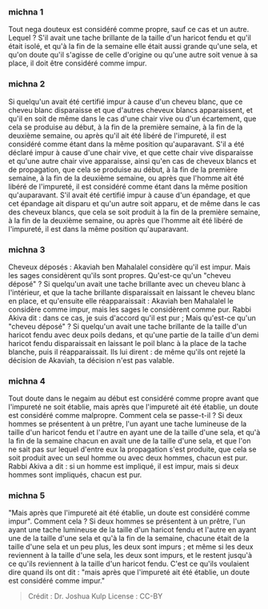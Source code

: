 
### michna 1
Tout nega douteux est considéré comme propre, sauf ce cas et un autre. Lequel ? S'il avait une tache brillante de la taille d'un haricot fendu et qu'il était isolé, et qu'à la fin de la semaine elle était aussi grande qu'une sela, et qu'on doute qu'il s'agisse de celle d'origine ou qu'une autre soit venue à sa place, il doit être considéré comme impur.

### michna 2
Si quelqu'un avait été certifié impur à cause d'un cheveu blanc, que ce cheveu blanc disparaisse et que d'autres cheveux blancs apparaissent, et qu'il en soit de même dans le cas d'une chair vive ou d'un écartement, que cela se produise au début, à la fin de la première semaine, à la fin de la deuxième semaine, ou après qu'il ait été libéré de l'impureté, il est considéré comme étant dans la même position qu'auparavant. S'il a été déclaré impur à cause d'une chair vive, et que cette chair vive disparaisse et qu'une autre chair vive apparaisse, ainsi qu'en cas de cheveux blancs et de propagation, que cela se produise au début, à la fin de la première semaine, à la fin de la deuxième semaine, ou après que l'homme ait été libéré de l'impureté, il est considéré comme étant dans la même position qu'auparavant. S'il avait été certifié impur à cause d'un épandage, et que cet épandage ait disparu et qu'un autre soit apparu, et de même dans le cas des cheveux blancs, que cela se soit produit à la fin de la première semaine, à la fin de la deuxième semaine, ou après que l'homme ait été libéré de l'impureté, il est dans la même position qu'auparavant.

### michna 3
Cheveux déposés : Akaviah ben Mahalalel considère qu'il est impur. Mais les sages considèrent qu'ils sont propres. Qu'est-ce qu'un "cheveu déposé" ? Si quelqu'un avait une tache brillante avec un cheveu blanc à l'intérieur, et que la tache brillante disparaissait en laissant le cheveu blanc en place, et qu'ensuite elle réapparaissait : Akaviah ben Mahalalel le considère comme impur, mais les sages le considèrent comme pur. Rabbi Akiva dit : dans ce cas, je suis d'accord qu'il est pur ; Mais qu'est-ce qu'un "cheveu déposé" ?   Si quelqu'un avait une tache brillante de la taille d'un haricot fendu avec deux poils dedans, et qu'une partie de la taille d'un demi haricot fendu disparaissait en laissant le poil blanc à la place de la tache blanche, puis il réapparaissait. Ils lui dirent : de même qu'ils ont rejeté la décision de Akaviah, ta décision n'est pas valable.

### michna 4
Tout doute dans le negaim au début est considéré comme propre avant que l'impureté ne soit établie, mais après que l'impureté ait été établie, un doute est considéré comme malpropre. Comment cela se passe-t-il ? Si deux hommes se présentent à un prêtre, l'un ayant une tache lumineuse de la taille d'un haricot fendu et l'autre en ayant une de la taille d'une sela, et qu'à la fin de la semaine chacun en avait une de la taille d'une sela, et que l'on ne sait pas sur lequel d'entre eux la propagation s'est produite, que cela se soit produit avec un seul homme ou avec deux hommes, chacun est pur. Rabbi Akiva a dit : si un homme est impliqué, il est impur, mais si deux hommes sont impliqués, chacun est pur.

### michna 5
"Mais après que l'impureté ait été établie, un doute est considéré comme impur". Comment cela ? Si deux hommes se présentent à un prêtre, l'un ayant une tache lumineuse de la taille d'un haricot fendu et l'autre en ayant une de la taille d'une sela et qu'à la fin de la semaine, chacune était de la taille d'une sela et un peu plus, les deux sont impurs ; et même si les deux reviennent à la taille d'une sela, les deux sont impurs, et le restent jusqu'à ce qu'ils reviennent à la taille d'un haricot fendu. C'est ce qu'ils voulaient dire quand ils ont dit : "mais après que l'impureté ait été établie, un doute est considéré comme impur."

>Crédit : Dr. Joshua Kulp
>License : CC-BY